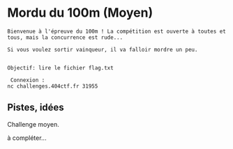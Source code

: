 # Mordu du 100m (Moyen)

```
Bienvenue à l'épreuve du 100m ! La compétition est ouverte à toutes et tous, mais la concurrence est rude...

Si vous voulez sortir vainqueur, il va falloir mordre un peu.


Objectif: lire le fichier flag.txt
```

```
 Connexion :
nc challenges.404ctf.fr 31955 
```

## Pistes, idées

Challenge moyen.


à compléter...
